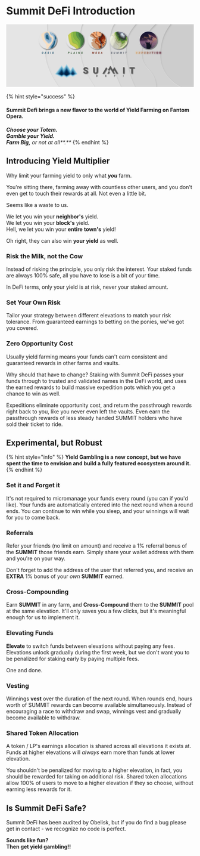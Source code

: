 # Summit DeFi Introduction

![](.gitbook/assets/banner9.png)

{% hint style="success" %}
#### Summit Defi brings a new flavor to the world of Yield Farming on Fantom Opera.

_**Choose your Totem.  
Gamble your Yield.  
Farm Big,** or not at all**.**_
{% endhint %}

## Introducing Yield Multiplier

Why limit your farming yield to only what _**you**_ farm.

You're sitting there, farming away with countless other users, and you don't even get to touch their rewards at all. Not even a little bit.

Seems like a waste to us.

We let you win your **neighbor's** yield.  
We let you win your **block's** yield.  
Hell, we let you win your **entire** **town's** yield!

Oh right, they can also win **your yield** as well.



### Risk the Milk, not the Cow

Instead of risking the principle, you only risk the interest. Your staked funds are always 100% safe, all you have to lose is a bit of your time.

In DeFi terms, only your yield is at risk, never your staked amount.

### Set Your Own Risk

Tailor your strategy between different elevations to match your risk tolerance. From guaranteed earnings to betting on the ponies, we've got you covered.

### **Zero** Opportunity Cost

Usually yield farming means your funds can't earn consistent and guaranteed rewards in other farms and vaults.

Why should that have to change? Staking with Summit DeFi passes your funds through to trusted and validated names in the DeFi world, and uses the earned rewards to build massive expedition pots which you get a chance to win as well.

Expeditions eliminate opportunity cost, and return the passthrough rewards right back to you, like you never even left the vaults. Even earn the passthrough rewards of less steady handed SUMMIT holders who have sold their ticket to ride.

## Experimental, but Robust

{% hint style="info" %}
**Yield Gambling is a new concept, but we have spent the time to envision and build a fully featured ecosystem around it.**
{% endhint %}

### Set it and Forget it

It's not required to micromanage your funds every round \(you can if you'd like\). Your funds are automatically entered into the next round when a round ends. You can continue to win while you sleep, and your winnings will wait for you to come back.

### Referrals

Refer your friends \(no limit on amount\) and receive a 1% referral bonus of the **SUMMIT** those friends earn. Simply share your wallet address with them and you're on your way.

Don't forget to add the address of the user that referred you, and receive an **EXTRA** 1% bonus of your _own_ **SUMMIT** earned.

### Cross-Compounding

Earn **SUMMIT** in any farm, and **Cross-Compound** them to the **SUMMIT** pool at the same elevation. It'll only saves you a few clicks, but it's meaningful enough for us to implement it.

### Elevating Funds

**Elevate** to switch funds between elevations without paying any fees. Elevations unlock gradually during the first week, but we don't want you to be penalized for staking early by paying multiple fees.

One and done.

### Vesting

Winnings **vest** over the duration of the next round. When rounds end, hours worth of SUMMIT rewards can become available simultaneously. Instead of encouraging a race to withdraw and swap, winnings vest and gradually become available to withdraw.

### Shared Token Allocation

A token / LP's earnings allocation is shared across all elevations it exists at. Funds at higher elevations will _always_ earn more than funds at lower elevation.

You shouldn't be penalized for moving to a higher elevation, in fact, you should be rewarded for taking on additional risk. Shared token allocations allow 100% of users to move to a higher elevation if they so choose, without earning less rewards for it. 

## Is Summit DeFi Safe?

Summit DeFi has been audited by Obelisk, but if you do find a bug please get in contact - we recognize no code is perfect.

**Sounds like fun?  
Then get yield gambling!!**

